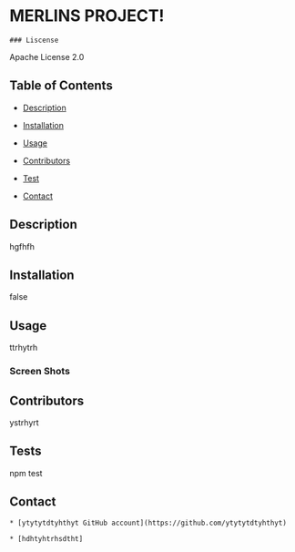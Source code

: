 # MERLINS PROJECT!

    ### Liscense
    
 Apache License 2.0
    
 ## Table of Contents
    
- [Description](#Description)
    
- [Installation](#Installation)
    
- [Usage](#Usage)
    
- [Contributors](#Contributors)
    
- [Test](#Test)
    
- [Contact](#Contact)

    
 ## Description

    
hgfhfh

    
 ## Installation

    
false

    
 ## Usage

    
ttrhytrh

    
 ### Screen Shots
      
    
 ## Contributors

    
ystrhyrt

    
 ## Tests

    
npm test

    
 ## Contact

    * [ytytytdtyhthyt GitHub account](https://github.com/ytytytdtyhthyt)

    * [hdhtyhtrhsdtht]




  